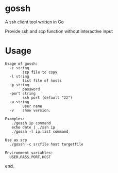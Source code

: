# gossh
A ssh client tool written in Go

Provide ssh and scp function without interactive input

# Usage

```
Usage of gossh:
  -c string
        scp file to copy
  -l string
        list file of hosts
  -p string
        password
  -port string
        ssh port (default "22")
  -u string
        user name
  -v    show version.

Examples: 
   ./gossh ip command
   echo date | ./ssh ip
   ./gossh -l ip.list command

Use as scp
  ./gossh -c srcfile host targetfile

Environment variables:
  USER,PASS,PORT,HOST

```

end.